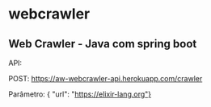 # webcrawler

## Web Crawler - Java com spring boot

API:  

POST: https://aw-webcrawler-api.herokuapp.com/crawler 

Parâmetro: { "url": "https://elixir-lang.org"}
